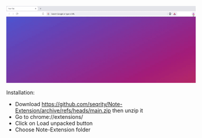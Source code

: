 ![Screenshot](image.gif)

Installation:
* Download https://github.com/seqrity/Note-Extension/archive/refs/heads/main.zip then unzip it
* Go to chrome://extensions/
* Click on Load unpacked button
* Choose Note-Extension folder
